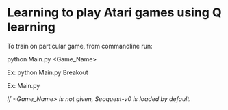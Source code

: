 # Learning to play Atari games using Q learning

To train on particular game, from commandline run:

python Main.py <Game_Name>

Ex: python Main.py Breakout

Ex: Main.py

*If <Game_Name> is not given, Seaquest-v0 is loaded by default.*
